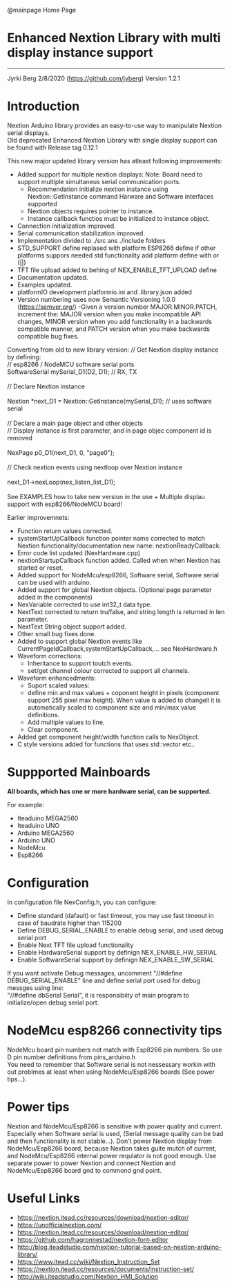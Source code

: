 ﻿@mainpage Home Page

# Enhanced Nextion Library with multi display instance support
--------------------------------------------------------------------------------

Jyrki Berg 2/8/2020 (https://github.com/jyberg) Version 1.2.1

# Introduction

Nextion Arduino library provides an easy-to-use way to manipulate Nextion serial displays.<br />
Old deprecated Enhanced Nextion Library with single display support can be found with Release tag 0.12.1

This new major updated library version has atleast following improvements:

- Added support for multiple nextion displays:
	Note: Board need to support multiple simultaneus serial communication ports.
  - Recommendation initialize nextion instance using Nextion::GetInstance command Harware and Software interfaces supported
  - Nextion objects requires pointer to instance.
  - Instance callback functios must be initialized to instance object.
- Connection initialization improved.
- Serial communication stabilization improved.
- Implementation divided to ./src ans ./include folders
- STD_SUPPORT define replased with platform ESP8266 define if other platforms suppors needed std functionality add platform define with or (||)
- TFT file upload added to behing of NEX_ENABLE_TFT_UPLOAD define
- Documentation updated.
- Examples updated.
- platformIO development platformio.ini and .library.json added
- Version numbering uses now Semantic Versioning 1.0.0 (https://semver.org/)
  -Given a version number MAJOR.MINOR.PATCH, increment the:
    MAJOR version when you make incompatible API changes,
    MINOR version when you add functionality in a backwards compatible manner, and
    PATCH version when you make backwards compatible bug fixes.

Converting from old to new library version:
// Get Nextion display instance by defining:<br />
// esp8266 / NodeMCU software serial ports<br />
SoftwareSerial mySerial_D1(D2, D1); // RX, TX<br />
<br />
// Declare Nextion instance<br />
<br />
Nextion *next_D1 = Nextion::GetInstance(mySerial_D1); // uses software serial<br />
<br />
// Declare a main page object and other objects<br />
// Display instance is first parameter, and in page objec component id is removed<br />
<br />
NexPage p0_D1(next_D1, 0, "page0");<br />
<br />
// Check nextion events using nextloop over Nextion instance<br />
<br />
 next_D1->nexLoop(nex_listen_list_D1);<br />
<br />
See EXAMPLES how to take new version in the use + Multiple displau support with esp8266/NodeMCU board!<br />

Earlier improvemnets:

- Function return values corrected.
- systemStartUpCallback function pointer name corrected to match Nextion functionality/documentation new name: nextionReadyCallback.
- Error code list updated (NexHardware.cpp)
- nextionStartupCallback function added. Called when when Nextion has started or reset.
- Added support for NodeMcu/esp8266, Software serial, Software serial can be used with arduino.
- Added support for global Nextion objects. (Optional page parameter added in the components)
- NexVariable corrected to use int32_t data type.
- NextText corrected to return tru/false, and string length is returned in len parameter.
- NextText String object support added.
- Other small bug fixes done.
- Added to support global Nextion events like CurrentPageIdCallback,systemStartUpCallback,... see NexHardware.h
- Waveform corrections:
  - Inheritance to support toutch events.
  - set/get channel colour corrected to support all channels.
- Waveform enhancedments:
  - Suport scaled values:
   - define min and max values + coponent height in pixels (component support 255 pixel max height). When value is added to changell it is automatically scaled to component size and min/max value definitions.
  - Add multiple values to line.
  - Clear component.
- Added get component height/width function calls to NexObject.
- C style versions added for functions that uses std::vector etc..


# Suppported Mainboards

**All boards, which has one or more hardware serial, can be supported.**

For example:
  - Iteaduino MEGA2560
  - Iteaduino UNO
  - Arduino MEGA2560
  - Arduino UNO
  - NodeMcu
  - Esp8266

# Configuration

In configuration file NexConfig.h, you can configure:
- Define standard (dafault) or fast timeout,  you may use fast timeout in case of baudrate higher than 115200
- Define DEBUG_SERIAL_ENABLE to enable debug serial, and used debug serial port
- Enable Next TFT file upload functionality
- Enable HardwareSerial support by definign NEX_ENABLE_HW_SERIAL
- Enable SoftwareSerial support by definign NEX_ENABLE_SW_SERIAL

If you want activate Debug messages, uncomment "//#define DEBUG_SERIAL_ENABLE" line and define serial port used for debug messges using line:<br />
"//#define dbSerial Serial", it is responsibiity of main program to initialize/open debug serial port.  


# NodeMcu esp8266 connectivity tips
NodeMcu board pin numbers not match with Esp8266 pin numbers. So use D<x> pin number definitions from pins_arduino.h  
You need to remember that Software serial is not nessessary workin with out problmes at least when using NodeMcu/Esp8266 boards (See power tips...).<br />


# Power tips

Nextion and NodeMcu/Esp8266 is sensitive with power quality and current. Especially when Software serial is used, (Serial message quality can be bad and then functionality is not stable...). Don't power Nextion display from NodeMcu/Esp8266 board, because Nextion takes guite mutch of current, and NodeMcu/Esp8266 internal power requlator is not good enough. Use separate power to power Nextion and connect Nextion and NodeMcu/Esp8266 board gnd to commond gnd point.  


# Useful Links
- https://nextion.itead.cc/resources/download/nextion-editor/
- https://unofficialnextion.com/
- https://nextion.itead.cc/resources/download/nextion-editor/ 
- https://github.com/hagronnestad/nextion-font-editor 
- http://blog.iteadstudio.com/nextion-tutorial-based-on-nextion-arduino-library/ 
- https://www.itead.cc/wiki/Nextion_Instruction_Set 
- https://nextion.itead.cc/resources/documents/instruction-set/  
- http://wiki.iteadstudio.com/Nextion_HMI_Solution 
 
